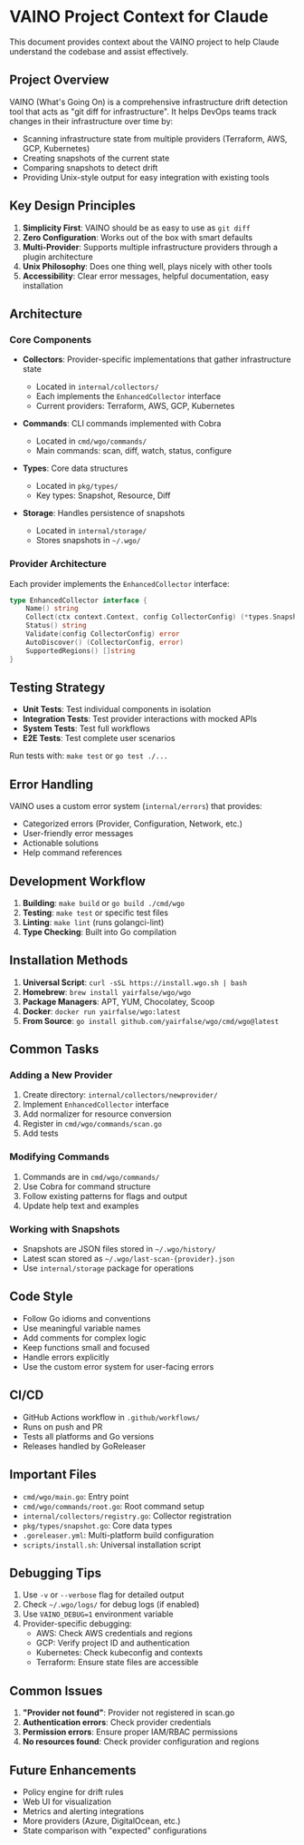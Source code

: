 # VAINO Project Context for Claude

This document provides context about the VAINO project to help Claude understand the codebase and assist effectively.

## Project Overview

VAINO (What's Going On) is a comprehensive infrastructure drift detection tool that acts as "git diff for infrastructure". It helps DevOps teams track changes in their infrastructure over time by:

- Scanning infrastructure state from multiple providers (Terraform, AWS, GCP, Kubernetes)
- Creating snapshots of the current state
- Comparing snapshots to detect drift
- Providing Unix-style output for easy integration with existing tools

## Key Design Principles

1. **Simplicity First**: VAINO should be as easy to use as `git diff`
2. **Zero Configuration**: Works out of the box with smart defaults
3. **Multi-Provider**: Supports multiple infrastructure providers through a plugin architecture
4. **Unix Philosophy**: Does one thing well, plays nicely with other tools
5. **Accessibility**: Clear error messages, helpful documentation, easy installation

## Architecture

### Core Components

- **Collectors**: Provider-specific implementations that gather infrastructure state
  - Located in `internal/collectors/`
  - Each implements the `EnhancedCollector` interface
  - Current providers: Terraform, AWS, GCP, Kubernetes

- **Commands**: CLI commands implemented with Cobra
  - Located in `cmd/wgo/commands/`
  - Main commands: scan, diff, watch, status, configure

- **Types**: Core data structures
  - Located in `pkg/types/`
  - Key types: Snapshot, Resource, Diff

- **Storage**: Handles persistence of snapshots
  - Located in `internal/storage/`
  - Stores snapshots in `~/.wgo/`

### Provider Architecture

Each provider implements the `EnhancedCollector` interface:

```go
type EnhancedCollector interface {
    Name() string
    Collect(ctx context.Context, config CollectorConfig) (*types.Snapshot, error)
    Status() string
    Validate(config CollectorConfig) error
    AutoDiscover() (CollectorConfig, error)
    SupportedRegions() []string
}
```

## Testing Strategy

- **Unit Tests**: Test individual components in isolation
- **Integration Tests**: Test provider interactions with mocked APIs
- **System Tests**: Test full workflows
- **E2E Tests**: Test complete user scenarios

Run tests with: `make test` or `go test ./...`

## Error Handling

VAINO uses a custom error system (`internal/errors`) that provides:
- Categorized errors (Provider, Configuration, Network, etc.)
- User-friendly error messages
- Actionable solutions
- Help command references

## Development Workflow

1. **Building**: `make build` or `go build ./cmd/wgo`
2. **Testing**: `make test` or specific test files
3. **Linting**: `make lint` (runs golangci-lint)
4. **Type Checking**: Built into Go compilation

## Installation Methods

1. **Universal Script**: `curl -sSL https://install.wgo.sh | bash`
2. **Homebrew**: `brew install yairfalse/wgo/wgo`
3. **Package Managers**: APT, YUM, Chocolatey, Scoop
4. **Docker**: `docker run yairfalse/wgo:latest`
5. **From Source**: `go install github.com/yairfalse/wgo/cmd/wgo@latest`

## Common Tasks

### Adding a New Provider

1. Create directory: `internal/collectors/newprovider/`
2. Implement `EnhancedCollector` interface
3. Add normalizer for resource conversion
4. Register in `cmd/wgo/commands/scan.go`
5. Add tests

### Modifying Commands

1. Commands are in `cmd/wgo/commands/`
2. Use Cobra for command structure
3. Follow existing patterns for flags and output
4. Update help text and examples

### Working with Snapshots

- Snapshots are JSON files stored in `~/.wgo/history/`
- Latest scan stored as `~/.wgo/last-scan-{provider}.json`
- Use `internal/storage` package for operations

## Code Style

- Follow Go idioms and conventions
- Use meaningful variable names
- Add comments for complex logic
- Keep functions small and focused
- Handle errors explicitly
- Use the custom error system for user-facing errors

## CI/CD

- GitHub Actions workflow in `.github/workflows/`
- Runs on push and PR
- Tests all platforms and Go versions
- Releases handled by GoReleaser

## Important Files

- `cmd/wgo/main.go`: Entry point
- `cmd/wgo/commands/root.go`: Root command setup
- `internal/collectors/registry.go`: Collector registration
- `pkg/types/snapshot.go`: Core data types
- `.goreleaser.yml`: Multi-platform build configuration
- `scripts/install.sh`: Universal installation script

## Debugging Tips

1. Use `-v` or `--verbose` flag for detailed output
2. Check `~/.wgo/logs/` for debug logs (if enabled)
3. Use `VAINO_DEBUG=1` environment variable
4. Provider-specific debugging:
   - AWS: Check AWS credentials and regions
   - GCP: Verify project ID and authentication
   - Kubernetes: Check kubeconfig and contexts
   - Terraform: Ensure state files are accessible

## Common Issues

1. **"Provider not found"**: Provider not registered in scan.go
2. **Authentication errors**: Check provider credentials
3. **Permission errors**: Ensure proper IAM/RBAC permissions
4. **No resources found**: Check provider configuration and regions

## Future Enhancements

- Policy engine for drift rules
- Web UI for visualization
- Metrics and alerting integrations
- More providers (Azure, DigitalOcean, etc.)
- State comparison with "expected" configurations
